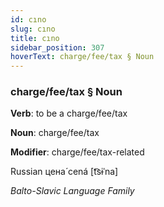 ```yaml
---
id: cıno
slug: cıno
title: cıno
sidebar_position: 307
hoverText: charge/fee/tax § Noun
---
```


### charge/fee/tax § Noun

**Verb**: to be a charge/fee/tax

**Noun**: charge/fee/tax

**Modifier**: charge/fee/tax-related

Russian цена́ cená [t͡sɨˈna]

*Balto-Slavic Language Family*